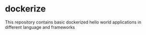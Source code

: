 # dockerize

This repository contains basic dockerized hello world applications in different language and frameworks